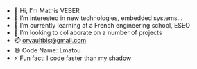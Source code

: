 - 👋 Hi, I’m Mathis VEBER
- 👀 I’m interested in new technologies, embedded systems...
- 🌱 I’m currently learning at a French engineering school, ESEO
- 💞️ I’m looking to collaborate on a number of projects
- 📫 orvaultbis@gmail.com
- 😄 Code Name: Lmatou
- ⚡ Fun fact: I code faster than my shadow

